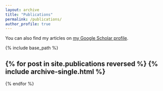 ```yaml
---
layout: archive
title: "Publications"
permalink: /publications/
author_profile: true
---
```



You can also find my articles on <a href="https://scholar.google.com/citations?user=_XrQ6rwAAAAJ&hl=en">my Google Scholar profile</a>.


{% include base_path %}

{% for post in site.publications reversed %}
  {% include archive-single.html %}  
  -------------------------------------  
{% endfor %}
